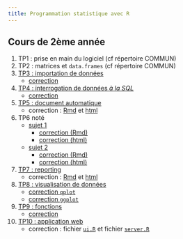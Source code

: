 ```yaml
---
title: Programmation statistique avec R
---
```


## Cours de 2ème année

1. TP1 : prise en main du logiciel (cf répertoire COMMUN)
2. TP2 : matrices et `data.frames` (cf répertoire COMMUN)
3. [TP3 : importation de données](prog-stat-r-tp3.html)
	- [correction](prog-stat-r-tp3-correction.html)
4. [TP4 : interrogation de données *à la SQL*](prog-stat-r-tp4.html)
	- [correction](prog-stat-r-tp4-correction.html)
4. [TP5 : document automatique](prog-stat-r-tp5.html)
	- correction : [Rmd](__specifique/prog-stat-r-tp5-correction.Rmd) et  [html](__specifique/prog-stat-r-tp5-correction.html)
1. TP6 noté
    - [sujet 1](prog-stat-r-tp6note.html) 
        - [correction (Rmd)](__specifique/prog-stat-r-tp6note-correction.Rmd)
        - [correction (html)](__specifique/prog-stat-r-tp6note-correction.html)
    - [sujet 2](prog-stat-r-tp6note-bis.html) 
        - [correction (Rmd)](__specifique/prog-stat-r-tp6note-correction-bis.Rmd)
        - [correction (html)](__specifique/prog-stat-r-tp6note-correction-bis.html)
1. [TP7 : reporting](prog-stat-r-tp7.html)
	- correction : [Rmd](__specifique/prog-stat-r-tp7-correction.Rmd) et  [html](__specifique/prog-stat-r-tp7-correction.html)
1. [TP8 : visualisation de données](prog-stat-r-tp8.html)
	- [correction `qplot`](prog-stat-r-tp8-correction-qplot.html)
	- [correction `ggplot`](prog-stat-r-tp8-correction-ggplot.html)
1. [TP9 : fonctions](prog-stat-r-tp9.html)
	- [correction](prog-stat-r-tp9-correction.html)
1. [TP10 : application web](prog-stat-r-tp10.html)
    - correction : fichier [`ui.R`](__specifique/prog-stat-r-tp10/ui.R) et fichier [`server.R`](__specifique/prog-stat-r-tp10/server.R)

